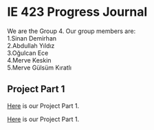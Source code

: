 # IE 423 Progress Journal

We are the Group 4. Our group members are:  
1.Sinan Demirhan  
2.Abdullah Yıldız   
3.Oğulcan Ece   
4.Merve Keskin  
5.Merve Gülsüm Kıratlı 


## Project Part 1
[Here](file:///C:/Users/Sinan/Desktop/IE-423-PROJECT-1.html) is our Project Part 1.

[Here](files/example.html) is our Project Part 1.
